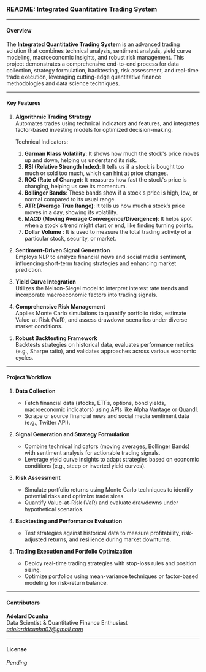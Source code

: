 ### **README: Integrated Quantitative Trading System**

---

#### **Overview**  
The **Integrated Quantitative Trading System** is an advanced trading solution that combines technical analysis, sentiment analysis, yield curve modeling, macroeconomic insights, and robust risk management. This project demonstrates a comprehensive end-to-end process for data collection, strategy formulation, backtesting, risk assessment, and real-time trade execution, leveraging cutting-edge quantitative finance methodologies and data science techniques.

---

#### **Key Features**  
1. **Algorithmic Trading Strategy**  
   Automates trades using technical indicators and features, and integrates factor-based investing models for optimized decision-making.  

   Technical Indicators:
      1. **Garman Klass Volatility**: It shows how much the stock's price moves up and down, helping us understand its risk.  
      2. **RSI (Relative Strength Index)**: It tells us if a stock is bought too much or sold too much, which can hint at price changes.  
      3. **ROC (Rate of Change)**: It measures how fast the stock's price is changing, helping us see its momentum.  
      4. **Bollinger Bands**: These bands show if a stock's price is high, low, or normal compared to its usual range.  
      5. **ATR (Average True Range)**: It tells us how much a stock’s price moves in a day, showing its volatility.  
      6. **MACD (Moving Average Convergence/Divergence)**: It helps spot when a stock's trend might start or end, like finding turning points.
      7. **Dollar Volume** : It is used to measure the total trading activity of a particular stock, security, or market.

2. **Sentiment-Driven Signal Generation**  
   Employs NLP to analyze financial news and social media sentiment, influencing short-term trading strategies and enhancing market prediction.  

3. **Yield Curve Integration**  
   Utilizes the Nelson-Siegel model to interpret interest rate trends and incorporate macroeconomic factors into trading signals.  

4. **Comprehensive Risk Management**  
   Applies Monte Carlo simulations to quantify portfolio risks, estimate Value-at-Risk (VaR), and assess drawdown scenarios under diverse market conditions.  

5. **Robust Backtesting Framework**  
   Backtests strategies on historical data, evaluates performance metrics (e.g., Sharpe ratio), and validates approaches across various economic cycles.  

---

#### **Project Workflow**  

1. **Data Collection**  
   - Fetch financial data (stocks, ETFs, options, bond yields, macroeconomic indicators) using APIs like Alpha Vantage or Quandl.  
   - Scrape or source financial news and social media sentiment data (e.g., Twitter API).  

2. **Signal Generation and Strategy Formulation**  
   - Combine technical indicators (moving averages, Bollinger Bands) with sentiment analysis for actionable trading signals.  
   - Leverage yield curve insights to adapt strategies based on economic conditions (e.g., steep or inverted yield curves).  

3. **Risk Assessment**  
   - Simulate portfolio returns using Monte Carlo techniques to identify potential risks and optimize trade sizes.  
   - Quantify Value-at-Risk (VaR) and evaluate drawdowns under hypothetical scenarios.  

4. **Backtesting and Performance Evaluation**  
   - Test strategies against historical data to measure profitability, risk-adjusted returns, and resilience during market downturns.  

5. **Trading Execution and Portfolio Optimization**  
   - Deploy real-time trading strategies with stop-loss rules and position sizing.  
   - Optimize portfolios using mean-variance techniques or factor-based modeling for risk-return balance.  

---

#### **Contributors**  

**Adelard Dcunha**  
Data Scientist & Quantitative Finance Enthusiast  
*adelarddcunha07@gmail.com*  

---

#### **License**  
*Pending*  